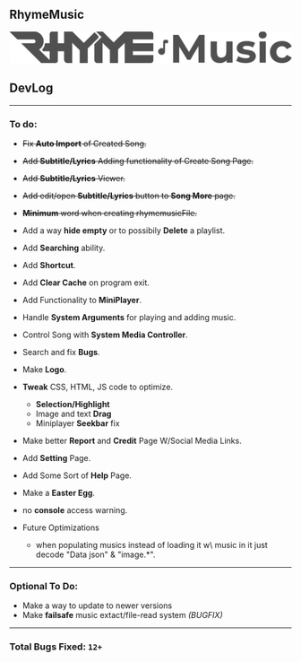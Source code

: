 ## RhymeMusic
![](Pages/Assets/LogoLinearDark.png "RhymeMusic Logo")
## DevLog
---
### To do:
- ~~Fix **Auto Import** of Created Song.~~
- ~~Add **Subtitle/Lyrics** Adding functionality of Create Song Page.~~
- ~~Add **Subtitle/Lyrics** Viewer.~~
- ~~Add edit/open **Subtitle/Lyrics** button to **Song More** page.~~
- ~~**Minimum** word when creating rhymemusicFile.~~
- Add a way **hide empty** or to possibily **Delete** a playlist.
- Add **Searching** ability.
- Add **Shortcut**.
- Add **Clear Cache** on program exit.
- Add Functionality to **MiniPlayer**.
- Handle **System Arguments** for playing and adding music.
- Control Song with **System Media Controller**.
- Search and fix **Bugs**.
- Make **Logo**.
- **Tweak** CSS, HTML, JS code to optimize.
    - **Selection/Highlight**
    - Image and text **Drag**
    - Miniplayer **Seekbar** fix

- Make better **Report** and **Credit** Page W/Social Media Links.
- Add **Setting** Page.
- Add Some Sort of **Help** Page.
- Make a **Easter Egg**.
- no **console** access warning.

- Future Optimizations
    - when populating musics instead of loading it w\ music in it just decode "Data json" & "image.*". 
---
### Optional To Do:
- Make a way to update to newer versions
- Make **failsafe** music extact/file-read system *(BUGFIX)*
---
### Total Bugs Fixed: `12+`